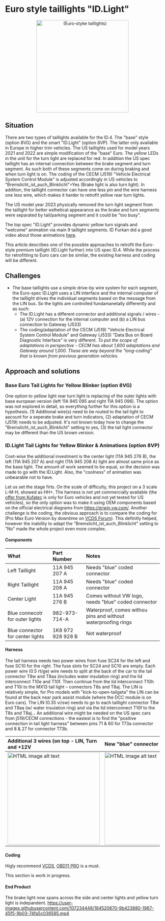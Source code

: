 # Euro style taillights "ID.Light"
<div align="center">
  <img src="https://user-images.githubusercontent.com/107234448/183325196-1d971dd4-d042-40c1-9f65-0b1fc437ba41.jpeg" alt="(Euro-styke taillights)" width="300px">
</div>

## Situation
There are two types of taillights available for the ID.4. The "base" style (option 8VG) and the smart "ID.Light" (option 8VP). The latter only available in Europe in higher trim vehicles. The US taillights used for model years 2021 and 2022 are simple modification of the "base" Euro. The yellow LEDs in the unit for the turn light are replaced for red. In addition the US spec taillight has an internal connection between the brake segment and turn segment. As such both of these segments come on during braking and when turn light is on. The coding of the CECM (J519) "Vehicle Electrical System Control Module" is adjusted accordingly in US vehicles to "Bremslicht_ist_auch_Blinklicht"=Yes (Brake light is also turn light). In addition, the taillight connector can have one less pin and the wire harness one less wire, which makes it harder to retrofit yellow rear turn lights.

The US model year 2023 physically removed the turn light segment from the taillight for better esthetical appearance as the brake and turn segments were separated by tail/parking segment and it could be "too busy".

The top spec "ID.Light" provides dynamic yellow turn signals and "welcome" animation via main 9 taillight segments. ID Furkan did a good video about those animations [here](https://www.youtube.com/watch?v=KCvncdPqyN0).

This article describes one of the possible approaches to retrofit the Euro-style premium taillight (ID.Light further) into US spec ID.4. While the process for retrofitting to Euro cars can be similar, the existing harness and coding will be different.



## Challenges
- The base taillights use a simple drive-by wire system for each segment, the Euro-spec ID.Light uses a LIN interface and the internal computer of the taillight drives the individual segments based on the message from the LIN bus. So the lights are controlled fundamanetally differently and as such: 
  - The ID.Light has a different connector and additional signals / wires - (a) 12V connection for the internal computer and (b) a LIN bus connection to Gateway (J533)
  - The coding/adaptation of the CECM (J519) "Vehicle Electrical System Control Module" and Gateway (J533) "Data Bus on Board Diagnostic Interface" is very different. *To put the scope of adaptations in perspective - CECM has about 1,600 adaptations and Gateway around 1,000. These are way beyond the "long-coding" that is known from previous generation vehicles.*

## Approach and solutions

### Base Euro Tail Lights for Yellow Blinker (option 8VG)
One option to yellow light rear turn light is replacing of the outer lights with base european version (left 11A 945 095 and right  11A 945 096). The option was not explored in detail, so everything further for this option is a hypothesis. (1) Additional wire(s) need to be routed to the tail light to aacount for a seperate brake and turn indicators, (2) adaptation of CECM (J519) needs to be adjusted. It's not known today how to change the "Bremslicht_ist_auch_Blinklicht" setting to yes, (3) the tail light connector may be different than the US brown version.

### ID.Light Tail Lights for Yellow Blinker & Animations (option 8VP)
Cost-wise the additional investment is the center light (11A 945 276 B), the left (11A 945 207 A) and right (11A 945 208 A) light are almost same price as the base light. The amount of work seemed to be equal, so the decision was made to go with the ID.Light. Also, the "coolness" of animation was unbearable not to have.

Let us set the stage firts. On the scale of difficulty, this project on a 3 scale L-M-H, showed as HH+. The harness is not yet commercially available (the [offer from Kufatec](https://www.kufatec.com/en/light-sight/taillights/complete-set-led-rear-lights-with-dynamic-flashing-light-for-vw-id4-e21-46455)  is only for Euro vehicles and not yet tested for US vehicles), so the only option was to make it using OEM components based on the official electrical diagrams from https://erwin.vw.com/. Another challenge is the coding, the obvious approach is to compare the coding for (Pro Max Euro Version by downtime on [VCDS Forum](https://forums.ross-tech.com/index.php?threads/27745/)). This definitly helped, however the inability to adapt the "Bremslicht_ist_auch_Blinklicht" setting to "No" made the whole project even more complex. 

#### Components

| What | Part Number | Notes
| :------------- | :------------- | :----
| Left Taillight | 11A 945 207 A | Needs "blue" coded connector
| Right Taillight | 11A 945 208 A | Needs "blue" coded connector
| Center Light | 11A 945 276 B | Comes without VW logo, needs "blue" coded connector
| Blue connecotr for outer lights | 982-973-714-A | Waterproof, comes withou pins and without waterproofing rings
| Blue connector for center lights | 1K8 972 928 928 B | Not waterproof

#### Harness
The tail harness needs two power wires from fuse SC24 for the left and fuse SC10 for the right. The fuse slots for SC24 and SC10 are empty. Each power wire (0.5 rt/ge) wire needs to split at the back of the car to the tail connector T8w and T8aa (includes water insulation ring) and the lid interconnect T10e and T10f. Then continue from the lid interconnect T10h and T10i to the MX13 tail light – connectors T8s and T8aj. The LIN is relatively simple, for Pro models with "kick-to-open-tailgeta" the LIN can be found at the back near park assist module (where the DCC module is on Euro cars). The LIN (0.35 vi/sw) needs to go to each taillight connector T8w and T8aa (w/ water insulation ring) and via the lid interconnect T10f to the T8s and T8aj… An additional wire might be needed on the US spec cars from j519/CECM connections - the easiest is to find the "positive connection in tail light harness"  between pins 71 & 60 for T73a connector and 8 & 27 for connector T73b.

| Additional 3 wires (on top - LIN, Turn and +12V | New "blue" connector | Ready to plug in
| :------------- | :------------- | :----
| <img src="https://user-images.githubusercontent.com/107234448/184520654-5c01c179-a1b6-4d28-a6e8-eaa79c23d6da.jpeg" alt="HTML image alt text" title="Optional image title" width="300px"> | <img src="https://user-images.githubusercontent.com/107234448/184520530-3085aaa9-76d3-411c-acad-f30af95224f9.jpeg" alt="HTML image alt text" title="Optional image title" width="300px"> | <img src="https://user-images.githubusercontent.com/107234448/184520535-19230822-567c-4521-8720-42f257af099d.jpeg" alt="HTML image alt text" title="Optional image title" width="300px">
       
#### Coding
Higly recommend [VCDS](https://store.ross-tech.com/shop/vchv2_ent/), [OBD11 PRO](https://obdeleven.com/en/) is a must.

This section is work in progress.

#### End Product

The brake light now spans across the side and center lights and yellow turn light is indepandent.
https://user-images.githubusercontent.com/107234448/184520870-9b423880-1967-45f5-9b03-74fa5c036585.mp4

